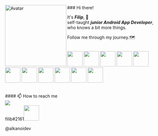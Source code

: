 <img align="left" alt="Avatar" width="200px" src="https://logodownload.org/wp-content/uploads/2015/05/android-logo-3-2.png" />
### Hi there!

It's ***Filip***, :wave:  
self-taught ***junior Android App Developer***,  
who knows a bit more things.  

Follow me through my journey.:world_map:  
<br>
<p float="left">
  <img height="50" src="https://cdn.iconscout.com/icon/free/png-256/c-programming-569564.png">
  <img height="50" src="https://cdn.freebiesupply.com/logos/thumbs/2x/kotlin-1-logo.png">
  <img height="50" src="https://seeklogo.com/images/J/java-logo-7F8B35BAB3-seeklogo.com.png">
  <img height="50" src="https://upload.wikimedia.org/wikipedia/commons/thumb/6/61/HTML5_logo_and_wordmark.svg/512px-HTML5_logo_and_wordmark.svg.png">
  <img height="50" src="https://upload.wikimedia.org/wikipedia/commons/thumb/3/3d/CSS.3.svg/642px-CSS.3.svg.png">
  <img height="50" src="https://upload.wikimedia.org/wikipedia/commons/c/cb/Gradle_logo.png">
  <img height="50" src="https://upload.wikimedia.org/wikipedia/commons/thumb/9/9c/IntelliJ_IDEA_Icon.svg/1200px-IntelliJ_IDEA_Icon.svg.png">
  <img height="50" src="https://upload.wikimedia.org/wikipedia/commons/thumb/9/92/Android_Studio_Trademark.svg/1280px-Android_Studio_Trademark.svg.png">
  <img height="50" src="https://upload.wikimedia.org/wikipedia/commons/thumb/9/9a/Visual_Studio_Code_1.35_icon.svg/1200px-Visual_Studio_Code_1.35_icon.svg.png">
  <img height="50" src="https://4.bp.blogspot.com/-LiJZ5I8E7K8/XIe_GeI5glI/AAAAAAAAIuw/4Awu8j8r0P8TKBXzyxyslHEfplOlK9-6QCK4BGAYYCw/s1600/icon%2Bfigma%2Bvector.png">
  <img height="50" src="http://cdn.onlinewebfonts.com/svg/img_178343.png">
 </p>
 <br>
 #### 📫 How to reach me
 <br>
  <a href="mailto:alkanoidev@gmail.com?"><img src="https://img.shields.io/badge/gmail-%23DD0031.svg?&style=for-the-badge&logo=gmail&logoColor=white"/></a><br>
  filib#2161<img height="50" src="https://seeklogo.com/images/D/discord-icon-new-2021-logo-09772BF096-seeklogo.com.png">
  
  
  @alkanoidev
